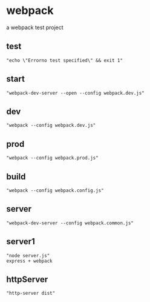 # webpack
a webpack test project

##  test
    "echo \"Errorno test specified\" && exit 1"
##  start
    "webpack-dev-server --open --config webpack.dev.js"
##  dev
    "webpack --config webpack.dev.js"
##  prod
    "webpack --config webpack.prod.js"
##  build
    "webpack --config webpack.config.js"
##  server
    "webpack-dev-server --config webpack.common.js"
##  server1
    "node server.js"
    express + webpack
##  httpServer
    "http-server dist"
